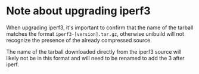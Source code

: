 # Note about upgrading iperf3

When upgrading iperf3, it's important to confirm that the name of the tarball matches the format `iperf3-[version].tar.gz`, otherwise unibuild will not recognize the presence of the already compressed source.

The name of the tarball downloaded directly from the iperf3 source will likely not be in this format and will need to be renamed to add the 3 after iperf.
